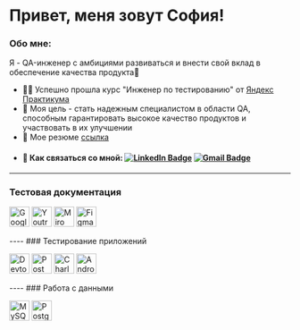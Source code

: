 # Привет, меня зовут София!
### Обо мне:
Я - QA-инженер с амбициями развиваться и внести свой вклад в обеспечение качества продукта🚀  
- 👩‍🎓 Успешно прошла курс "Инженер по тестированию" от  [Яндекс Практикума](https://practicum.yandex.ru)  
- 🔎 Моя цель - стать надежным специалистом в области QA, способным гарантировать высокое качество продуктов и участвовать в их улучшении
- 📄 Мое резюме [ссылка](https://drive.google.com/file/d/1dkng6oVlOB73mqhf7q_4TShgcgzdFLRv/view?usp=sharing)  
- ####  📩  Как связаться со мной: [![LinkedIn Badge](https://img.shields.io/badge/-@sofiiasleptsova-blue?style=flat&logo=LinkedIn&logoColor=white)](https://www.linkedin.com/in/софия-слепцова-649181284/) [![Gmail Badge](https://img.shields.io/badge/-mail-blue?style=flat&logo=Gmail&logoColor=white)](mailto:slepsovasonya@icloud.com)

----
 ### Тестовая документация
<p align="left"> 
  <a href="https://docs.google.com/" target="_blank" rel="noreferrer"><img src="https://w7.pngwing.com/pngs/240/1015/png-transparent-g-suite-google-docs-google-angle-rectangle-logo.png" width="36" height="36" alt="Google Sheets" /></a>
  <a href="https://www.jetbrains.com/youtrack/" target="_blank" rel="noreferrer"><img src="https://upload.wikimedia.org/wikipedia/commons/9/95/YouTrack_Icon.png" width="36" height="36" alt="Youtrack" /></a>
  <a href="https://miro.com/" target="_blank" rel="noreferrer"><img src="https://w7.pngwing.com/pngs/885/629/png-transparent-miro-hd-logo-thumbnail.png" width="36" height="36" alt="Miro" /></a>
  <a href="https://www.figma.com/" target="_blank" rel="noreferrer"><img src="https://raw.githubusercontent.com/danielcranney/readme-generator/main/public/icons/skills/figma-colored.svg" width="36" height="36" alt="Figma" /></a>
</p> 
----
 ### Тестирование приложений
<p align="left"> 
  <a><img src="https://d33wubrfki0l68.cloudfront.net/38b5c953a4667366685d55db55d057c86db1fc54/a0fdc/static/acae6b24d940347661ca901ea07f47c1/chrome-dev-logo-icon.png" width="36" height="36" alt="Devtools" /></a>
  <a href="https://www.postman.com/" target="_blank" rel="noreferrer"><img src="https://seeklogo.com/images/P/postman-logo-0087CA0D15-seeklogo.com.png" title="postman" width="36" height="36" alt="Postman" /></a>
  <a href="https://www.charlesproxy.com/" target="_blank" rel="noreferrer"><img src="https://davidwalsh.name/demo/charlesproxyicon.svg" width="36" height="36" alt="Charles" /></a>
  <a href="https://developer.android.com/studio/" target="_blank" rel="noreferrer"><img src="https://cdn.icon-icons.com/icons2/3053/PNG/512/android_studio_alt_macos_bigsur_icon_190394.png" width="36" height="36" alt="Android Studio" /></a>
</p> 
----
 ### Работа с данными
 <p align="left"> 
   <a href="https://www.mysql.com/" target="_blank" rel="noreferrer"><img src="https://raw.githubusercontent.com/danielcranney/readme-generator/main/public/icons/skills/mysql-colored.svg" width="36" height="36" alt="MySQL" /></a>
  <a href="https://www.postgresql.org/" target="_blank" rel="noreferrer"><img src="https://raw.githubusercontent.com/danielcranney/readme-generator/main/public/icons/skills/postgresql-colored.svg" width="36" height="36" alt="PostgreSQL" /></a>
 </p> 
